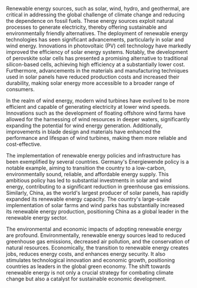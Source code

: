 Renewable energy sources, such as solar, wind, hydro, and geothermal, are critical in addressing the global challenge of climate change and reducing the dependence on fossil fuels. These energy sources exploit natural processes to generate electricity, thereby offering sustainable and environmentally friendly alternatives. The deployment of renewable energy technologies has seen significant advancements, particularly in solar and wind energy. Innovations in photovoltaic (PV) cell technology have markedly improved the efficiency of solar energy systems. Notably, the development of perovskite solar cells has presented a promising alternative to traditional silicon-based cells, achieving high efficiency at a substantially lower cost. Furthermore, advancements in the materials and manufacturing techniques used in solar panels have reduced production costs and increased their durability, making solar energy more accessible to a broader range of consumers.

In the realm of wind energy, modern wind turbines have evolved to be more efficient and capable of generating electricity at lower wind speeds. Innovations such as the development of floating offshore wind farms have allowed for the harnessing of wind resources in deeper waters, significantly expanding the potential for wind energy generation. Additionally, improvements in blade design and materials have enhanced the performance and lifespan of wind turbines, making them more reliable and cost-effective.

The implementation of renewable energy policies and infrastructure has been exemplified by several countries. Germany's Energiewende policy is a notable example, aiming to transition the country to a low-carbon, environmentally sound, reliable, and affordable energy supply. This ambitious policy has led to substantial investments in solar and wind energy, contributing to a significant reduction in greenhouse gas emissions. Similarly, China, as the world's largest producer of solar panels, has rapidly expanded its renewable energy capacity. The country's large-scale implementation of solar farms and wind parks has substantially increased its renewable energy production, positioning China as a global leader in the renewable energy sector.

The environmental and economic impacts of adopting renewable energy are profound. Environmentally, renewable energy sources lead to reduced greenhouse gas emissions, decreased air pollution, and the conservation of natural resources. Economically, the transition to renewable energy creates jobs, reduces energy costs, and enhances energy security. It also stimulates technological innovation and economic growth, positioning countries as leaders in the global green economy. The shift towards renewable energy is not only a crucial strategy for combating climate change but also a catalyst for sustainable economic development.
